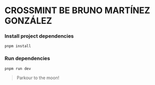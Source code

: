 # CROSSMINT BE BRUNO MARTÍNEZ GONZÁLEZ

### Install project dependencies

```shell
pnpm install
```

### Run dependencies

```shell
pnpm run dev
```

>Parkour to the moon!
